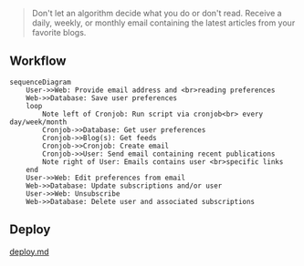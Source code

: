 > Don't let an algorithm decide what you do or don't read. Receive a daily, weekly, or monthly email containing the latest articles from your favorite blogs.

## Workflow
```mermaid
sequenceDiagram
    User->>Web: Provide email address and <br>reading preferences
    Web->>Database: Save user preferences
    loop
        Note left of Cronjob: Run script via cronjob<br> every day/week/month
        Cronjob->>Database: Get user preferences
        Cronjob->>Blog(s): Get feeds
        Cronjob->>Cronjob: Create email
        Cronjob->>User: Send email containing recent publications
        Note right of User: Emails contains user <br>specific links
    end
    User->>Web: Edit preferences from email
    Web->>Database: Update subscriptions and/or user
    User->>Web: Unsubscribe
    Web->>Database: Delete user and associated subscriptions
```

## Deploy
[deploy.md](./deploy.md)